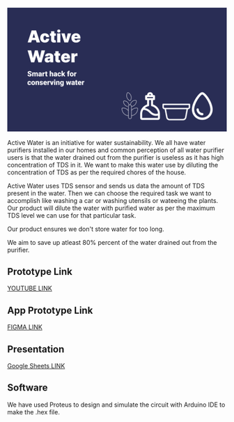 ![Active Water](https://github.com/Team-ciPherin/Active-Water/blob/main/Header/Slide%2016_9%20-%205.png)

Active Water is an initiative for water sustainability. We all have water purifiers installed in our homes and common perception of all water purifier users is that the water drained out from the purifier is useless as it has high concentration of TDS in it.
We want to make this water use by diluting the concentration of TDS as per the required chores of the house.

Active Water uses TDS sensor and sends us data the amount of TDS present in the water. Then we can choose the required task we want to accomplish like washing a car or washing utensils or wateeing the plants. Our product will dilute the water with purified water as per the maximum TDS level we can use for that particular task.

Our product ensures we don't store water for too long.

We aim to save up atleast 80% percent of the water drained out from the purifier.


## Prototype Link
[YOUTUBE LINK](https://youtu.be/nP3vHcc0MLU)

## App Prototype Link
[FIGMA LINK](https://www.figma.com/proto/jsWmwKh1t29MCgEg3S01IO/active-water?page-id=0:1&node-id=1:2&viewport=241,48,0.04&scaling=scale-down&starting-point-node-id=1:2)
## Presentation
[Google Sheets LINK](https://docs.google.com/presentation/d/18mGyQy8uOcH5FHGjTRlvocpN2FBsgukDoEKiUFFM4js/edit?usp=sharing)

## Software 
We have used Proteus to design and simulate the circuit with Arduino IDE to make the .hex file.


